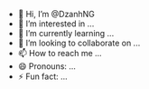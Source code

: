 - 👋 Hi, I’m @DzanhNG
- 👀 I’m interested in ...
- 🌱 I’m currently learning ...
- 💞️ I’m looking to collaborate on ...
- 📫 How to reach me ...
- 😄 Pronouns: ...
- ⚡ Fun fact: ...

<!---
DzanhNG/DzanhNG is a ✨ special ✨ repository because its `README.md` (this file) appears on your GitHub profile.
You can click the Preview link to take a look at your changes.
--->
